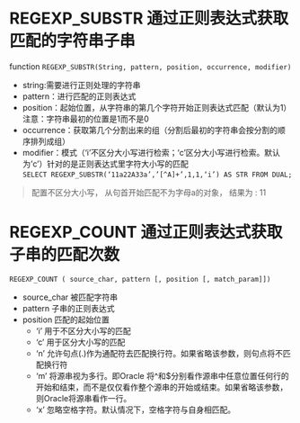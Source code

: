 # REGEXP_SUBSTR 通过正则表达式获取匹配的字符串子串
function ```REGEXP_SUBSTR(String, pattern, position, occurrence, modifier)```
- string:需要进行正则处理的字符串
- pattern：进行匹配的正则表达式
- position：起始位置，从字符串的第几个字符开始正则表达式匹配（默认为1） 注意：字符串最初的位置是1而不是0
- occurrence：获取第几个分割出来的组（分割后最初的字符串会按分割的顺序排列成组）
- modifier：模式（‘i’不区分大小写进行检索；‘c’区分大小写进行检索。默认为’c’）针对的是正则表达式里字符大小写的匹配  
``` SELECT REGEXP_SUBSTR(‘11a22A33a’,’[^A]+’,1,1,‘i’) AS STR FROM DUAL; ```  
> 配置不区分大小写， 从句首开始匹配不为字母a的对象， 结果为 : 11
# REGEXP_COUNT 通过正则表达式获取子串的匹配次数
```REGEXP_COUNT ( source_char, pattern [, position [, match_param]])```  
- source_char 被匹配字符串
- pattern 子串的正则表达式
- position 匹配的起始位置
  - ‘i’ 用于不区分大小写的匹配
  - ‘c’ 用于区分大小写的匹配
  - ‘n’ 允许句点(.)作为通配符去匹配换行符。如果省略该参数，则句点将不匹配换行符
  - ‘m’ 将源串视为多行。即Oracle 将^和$分别看作源串中任意位置任何行的开始和结束，而不是仅仅看作整个源串的开始或结束。如果省略该参数，则Oracle将源串看作一行。
  - ‘x’ 忽略空格字符。默认情况下，空格字符与自身相匹配。
